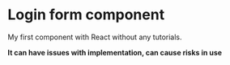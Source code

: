 # Login form component

My first component with React without any tutorials.

**It can have issues with implementation, can cause risks in use**
